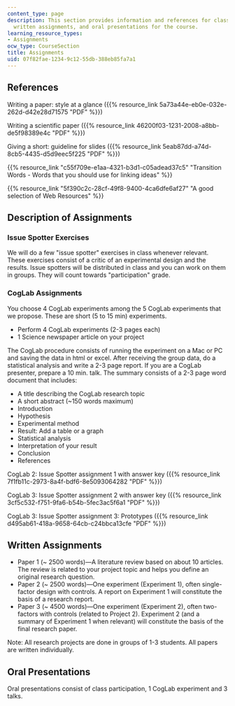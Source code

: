 ```yaml
---
content_type: page
description: This section provides information and references for class exercises,
  written assignments, and oral presentations for the course.
learning_resource_types:
- Assignments
ocw_type: CourseSection
title: Assignments
uid: 07f82fae-1234-9c12-55db-388eb85fa7a1
---
```


References
----------

Writing a paper: style at a glance ({{% resource_link 5a73a44e-eb0e-032e-262d-d42e28d71575 "PDF" %}})

Writing a scientific paper ({{% resource_link 46200f03-1231-2008-a8bb-de5f98389e4c "PDF" %}})

Giving a short: guideline for slides ({{% resource_link 5eab87dd-a74d-8cb5-4435-d5d9eec5f225 "PDF" %}})

{{% resource_link "c55f709e-e1aa-4321-b3d1-c05adead37c5" "Transition Words - Words that you should use for linking ideas" %}}

{{% resource_link "5f390c2c-28cf-49f8-9400-4ca6dfe6af27" "A good selection of Web Resources" %}}

Description of Assignments
--------------------------

### Issue Spotter Exercises

We will do a few "issue spotter" exercises in class whenever relevant. These exercises consist of a critic of an experimental design and the results. Issue spotters will be distributed in class and you can work on them in groups. They will count towards "participation" grade.

### CogLab Assignments

You choose 4 CogLab experiments among the 5 CogLab experiments that we propose. These are short (5 to 15 min) experiments.

*   Perform 4 CogLab experiments (2-3 pages each)
*   1 Science newspaper article on your project

The CogLab procedure consists of running the experiment on a Mac or PC and saving the data in html or excel. After receiving the group data, do a statistical analysis and write a 2-3 page report. If you are a CogLab presenter, prepare a 10 min. talk. The summary consists of a 2-3 page word document that includes:

*   A title describing the CogLab research topic
*   A short abstract (~150 words maximum)
*   Introduction
*   Hypothesis
*   Experimental method
*   Result: Add a table or a graph
*   Statistical analysis
*   Interpretation of your result
*   Conclusion
*   References

CogLab 2: Issue Spotter assignment 1 with answer key ({{% resource_link 7f1fb11c-2973-8a4f-bdf6-8e5093064282 "PDF" %}})

CogLab 3: Issue Spotter assignment 2 with answer key ({{% resource_link 3cf5c532-f751-9fa6-b54b-5fec3ac5f6a1 "PDF" %}})

CogLab 3: Issue Spotter assignment 3: Prototypes ({{% resource_link d495ab61-418a-9658-64cb-c24bbca13cfe "PDF" %}})

Written Assignments
-------------------

*   Paper 1 (~ 2500 words)—A literature review based on about 10 articles. The review is related to your project topic and helps you define an original research question.
*   Paper 2 (~ 2500 words)—One experiment (Experiment 1), often single-factor design with controls. A report on Experiment 1 will constitute the basis of a research report.
*   Paper 3 (~ 4500 words)—One experiment (Experiment 2), often two-factors with controls (related to Project 2). Experiment 2 (and a summary of Experiment 1 when relevant) will constitute the basis of the final research paper.

Note: All research projects are done in groups of 1-3 students. All papers are written individually.

Oral Presentations
------------------

Oral presentations consist of class participation, 1 CogLab experiment and 3 talks.